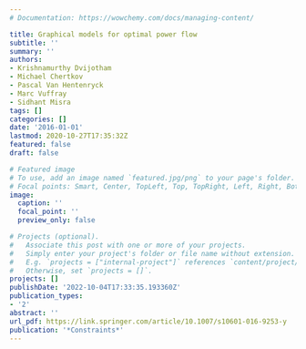 ```yaml
---
# Documentation: https://wowchemy.com/docs/managing-content/

title: Graphical models for optimal power flow
subtitle: ''
summary: ''
authors:
- Krishnamurthy Dvijotham
- Michael Chertkov
- Pascal Van Hentenryck
- Marc Vuffray
- Sidhant Misra
tags: []
categories: []
date: '2016-01-01'
lastmod: 2020-10-27T17:35:32Z
featured: false
draft: false

# Featured image
# To use, add an image named `featured.jpg/png` to your page's folder.
# Focal points: Smart, Center, TopLeft, Top, TopRight, Left, Right, BottomLeft, Bottom, BottomRight.
image:
  caption: ''
  focal_point: ''
  preview_only: false

# Projects (optional).
#   Associate this post with one or more of your projects.
#   Simply enter your project's folder or file name without extension.
#   E.g. `projects = ["internal-project"]` references `content/project/deep-learning/index.md`.
#   Otherwise, set `projects = []`.
projects: []
publishDate: '2022-10-04T17:33:35.193360Z'
publication_types:
- '2'
abstract: ''
url_pdf: https://link.springer.com/article/10.1007/s10601-016-9253-y
publication: '*Constraints*'
---
```


